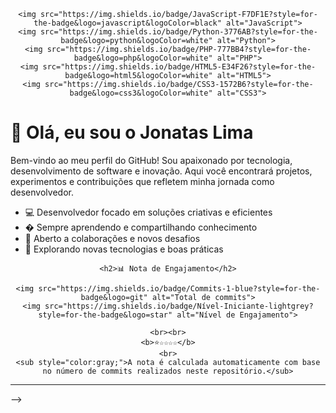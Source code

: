 

<div align="center">
  
	<img src="https://img.shields.io/badge/JavaScript-F7DF1E?style=for-the-badge&logo=javascript&logoColor=black" alt="JavaScript">
	<img src="https://img.shields.io/badge/Python-3776AB?style=for-the-badge&logo=python&logoColor=white" alt="Python">
	<img src="https://img.shields.io/badge/PHP-777BB4?style=for-the-badge&logo=php&logoColor=white" alt="PHP">
	<img src="https://img.shields.io/badge/HTML5-E34F26?style=for-the-badge&logo=html5&logoColor=white" alt="HTML5">
	<img src="https://img.shields.io/badge/CSS3-1572B6?style=for-the-badge&logo=css3&logoColor=white" alt="CSS3">

</div>

# 👋 Olá, eu sou o Jonatas Lima

Bem-vindo ao meu perfil do GitHub! Sou apaixonado por tecnologia, desenvolvimento de software e inovação. Aqui você encontrará projetos, experimentos e contribuições que refletem minha jornada como desenvolvedor.

- 💻 Desenvolvedor focado em soluções criativas e eficientes
- � Sempre aprendendo e compartilhando conhecimento
- 🤝 Aberto a colaborações e novos desafios
- 🌱 Explorando novas tecnologias e boas práticas


<div align="center">
  
	<h2>📊 Nota de Engajamento</h2>
  
	<img src="https://img.shields.io/badge/Commits-1-blue?style=for-the-badge&logo=git" alt="Total de commits">
	<img src="https://img.shields.io/badge/Nível-Iniciante-lightgrey?style=for-the-badge&logo=star" alt="Nível de Engajamento">
  
	<br><br>
	<b>⭐☆☆☆☆</b>
	<br>
	<sub style="color:gray;">A nota é calculada automaticamente com base no número de commits realizados neste repositório.</sub>
</div>

---
<!-- ...existing code... -->
-->
